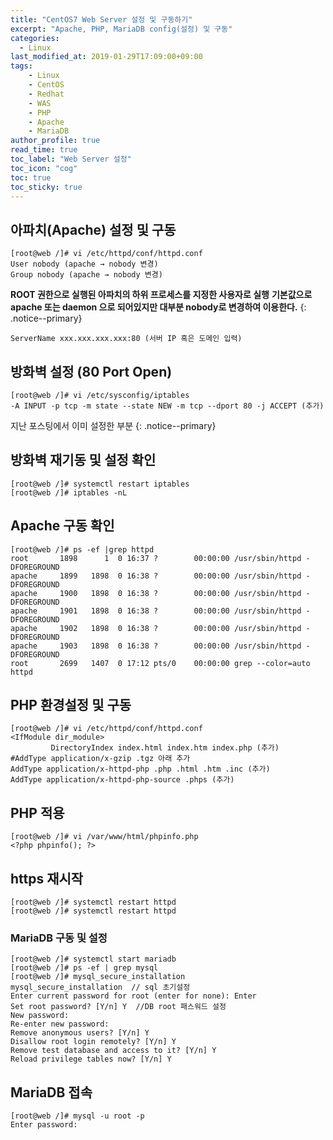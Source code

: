 ```yaml
---
title: "CentOS7 Web Server 설정 및 구동하기"
excerpt: "Apache, PHP, MariaDB config(설정) 및 구동"
categories: 
  - Linux
last_modified_at: 2019-01-29T17:09:00+09:00
tags: 
    - Linux
    - CentOS
    - Redhat
    - WAS
    - PHP
    - Apache
    - MariaDB
author_profile: true
read_time: true
toc_label: "Web Server 설정" 
toc_icon: "cog" 
toc: true
toc_sticky: true
---
```


## 아파치(Apache) 설정 및 구동
```
[root@web /]# vi /etc/httpd/conf/httpd.conf
User nobody (apache → nobody 변경)
Group nobody (apache → nobody 변경)
```
**ROOT 권한으로 실행된 아파치의 하위 프로세스를 지정한 사용자로 실행** 
**기본값으로 apache 또는 daemon 으로 되어있지만 대부분 nobody로 변경하여 이용한다.**
{: .notice--primary}
```
ServerName xxx.xxx.xxx.xxx:80 (서버 IP 혹은 도메인 입력)
```


## 방화벽 설정 (80 Port Open)
```
[root@web /]# vi /etc/sysconfig/iptables
-A INPUT -p tcp -m state --state NEW -m tcp --dport 80 -j ACCEPT (추가)
```
지난 포스팅에서 이미 설정한 부분
{: .notice--primary}


## 방화벽 재기동 및 설정 확인
```
[root@web /]# systemctl restart iptables
[root@web /]# iptables -nL
```


## Apache 구동 확인
```
[root@web /]# ps -ef |grep httpd
root       1898      1  0 16:37 ?        00:00:00 /usr/sbin/httpd -DFOREGROUND
apache     1899   1898  0 16:38 ?        00:00:00 /usr/sbin/httpd -DFOREGROUND
apache     1900   1898  0 16:38 ?        00:00:00 /usr/sbin/httpd -DFOREGROUND
apache     1901   1898  0 16:38 ?        00:00:00 /usr/sbin/httpd -DFOREGROUND
apache     1902   1898  0 16:38 ?        00:00:00 /usr/sbin/httpd -DFOREGROUND
apache     1903   1898  0 16:38 ?        00:00:00 /usr/sbin/httpd -DFOREGROUND
root       2699   1407  0 17:12 pts/0    00:00:00 grep --color=auto httpd
```


## PHP 환경설정 및 구동
```
[root@web /]# vi /etc/httpd/conf/httpd.conf
<IfModule dir_module>
         DirectoryIndex index.html index.htm index.php (추가)
#AddType application/x-gzip .tgz 아래 추가
AddType application/x-httpd-php .php .html .htm .inc (추가)
AddType application/x-httpd-php-source .phps (추가)
```


## PHP 적용
```
[root@web /]# vi /var/www/html/phpinfo.php
<?php phpinfo(); ?>
```

## https 재시작
```
[root@web /]# systemctl restart httpd
[root@web /]# systemctl restart httpd
```

### MariaDB 구동 및 설정

```
[root@web /]# systemctl start mariadb
[root@web /]# ps -ef | grep mysql
[root@web /]# mysql_secure_installation
mysql_secure_installation  // sql 초기설정
Enter current password for root (enter for none): Enter
Set root password? [Y/n] Y  //DB root 패스워드 설정
New password:  
Re-enter new password:  
Remove anonymous users? [Y/n] Y   
Disallow root login remotely? [Y/n] Y
Remove test database and access to it? [Y/n] Y 
Reload privilege tables now? [Y/n] Y 
```

## MariaDB 접속
```
[root@web /]# mysql -u root -p
Enter password:
```







